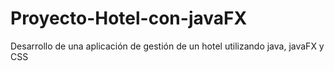 # Proyecto-Hotel-con-javaFX
Desarrollo de una aplicación de gestión de un hotel utilizando java, javaFX y CSS
